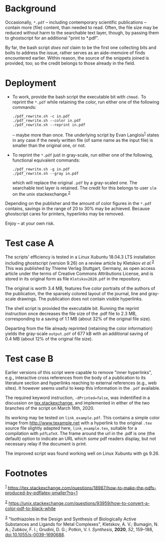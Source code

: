 

# Background

Occasionally, `*.pdf` &#x2013; including contemporary scientific
publications &#x2013; contain more (file) content, than needed to read.
Often, the file size may be reduced without harm to the searchable
text layer, though, by passing them to ghostscript for an additional
"print to \*.pdf".

By far, the bash script *does not* claim to be the first one
collecting bits and bolts to address the issue, rather serves as an
aide-memoire of finds encountered earlier.  Within reason, the
source of the snippets joined is provided, too; so the credit
belongs to those already in the field.


# Deployment

-   To work, provide the bash script the executable bit with `chmod.`
    To reprint the `*.pdf` while retaining the color, run either one
    of the following commands:
    
        ./pdf_rewrite.sh -c in.pdf
        ./pdf_rewrite.sh --color in.pdf
        ./pdf_rewrite.sh --reprint in.pdf
    
    &#x2013; maybe more than once.  The underlying script by Evan Langlois<sup><a id="fnr.1" class="footref" href="#fn.1">1</a></sup>
    states in any case if the newly written file (of same name as the
    input file) is smaller than the original one, or not.

-   To reprint the `*.pdf` just in gray-scale, run either one of the
    following, functional equivalent commands:
    
        ./pdf_rewrite.sh -g in.pdf
        ./pdf_rewrite.sh --gray in.pdf
    
    which will replace the original `.pdf` by a gray-scaled one.  The
    searchable text layer is retained.  The credit for this belongs to
    user `slm` on the unix stackexchange.<sup><a id="fnr.2" class="footref" href="#fn.2">2</a></sup>

Depending on the publisher and the amount of color figures in the
`*.pdf` contains, savings in the range of 20 to 30% may be achieved.
Because ghostscript cares for printers, hyperlinks may be removed.

Enjoy &#x2013; at your own risk.


# Test case A

The scripts' efficiency is tested in a Linux Xubuntu 18.04.3 LTS
installation including ghostscript (version 9.26) on a review
article by Kletskov *et al.*<sup><a id="fnr.3" class="footref" href="#fn.3">3</a></sup>  This was published by Thieme
Verlag Stuttgart, Germany, as open access article under the terms of
Creative Commons Attributions License, and is stored in its original
form as file `Kletskov2020.pdf` in the repository.

The original is worth 3.4 MB, features five color portraits of the
authors of the publication, the the sparsely colored layout of the
journal, line and gray-scale drawings.  The publication does not
contain visible hyperlinks.

The shell script is provided the executable bit.  Running the
reprint instruction once decreases the file size of the .pdf file to
2.3 MB, corresponding to a saving of 1.1 MB (about 32% of the
original file size).

Departing from the file already reprinted (retaining the color
information) yields the gray-scale `output.pdf` of 677 kB with an
additional saving of 0.4 MB (about 12% of the original file size).


# Test case B

Earlier versions of this script were capable to remove "inner
hyperlinks", e.g., interactive cross references from the body of a
publication to its literature section and hyperlinks reaching to
external references (e.g., web sites).  It however seems useful to
keep this information in the `.pdf` available.

The required keyword instruction, `-dPrinted=false`, was indentified
in a discussion on [tex.stackexchange](https://tex.stackexchange.com/questions/456896/set-the-print-flag-on-links-with-hyperref-to-preserve-them-with-ghostscript-9), and implemented in either of
the two branches of the script on March 16th, 2020.

Its working may be tested on `link_example.pdf`.  This contains a
simple color image from <http://www.texample.net> with a hyperlink to
the original `.tex` source file slightly adapted here,
`link_example.tex`, suitable for a compilation with `pdfLaTeX`.  The
frame around the url in the .pdf is one (the default) option to
indicate an URL which *some* pdf readers display, but not necessary
relay if the document is print.

The improved script was found working well on Linux Xubuntu with gs
9.26.


# Footnotes

<sup><a id="fn.1" href="#fnr.1">1</a></sup> <https://tex.stackexchange.com/questions/18987/how-to-make-the-pdfs-produced-by-pdflatex-smaller?rq=1>

<sup><a id="fn.2" href="#fnr.2">2</a></sup> <https://unix.stackexchange.com/questions/93959/how-to-convert-a-color-pdf-to-black-white>

<sup><a id="fn.3" href="#fnr.3">3</a></sup> "Isothiazoles in the Design and Synthesis of Biologically
Active Substances and Ligands for Metal Complexes", Kletskov, A. V.;
Bumagin, N. A.; Zubkov, F. I.; Grudini, D. G.; Potkin,
V. I. *Synthesis*, **2020**, *52*, 159&#x2013;188, [doi 10.1055/s-0039-1690688](https://www.thieme-connect.de/products/ejournals/abstract/10.1055/s-0039-1690688).
